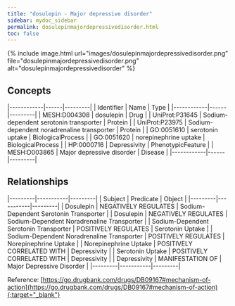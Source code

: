 ```yaml
---
title: "dosulepin - Major depressive disorder"
sidebar: mydoc_sidebar
permalink: dosulepinmajordepressivedisorder.html
toc: false 
---
```


{% include image.html url="images/dosulepinmajordepressivedisorder.png" file="dosulepinmajordepressivedisorder.png" alt="dosulepinmajordepressivedisorder" %}

## Concepts

|------------|------|---------|
| Identifier | Name | Type    |
|------------|------|---------|
| MESH:D004308 | dosulepin | Drug |
| UniProt:P31645 | Sodium-dependent serotonin transporter | Protein |
| UniProt:P23975 | Sodium-dependent noradrenaline transporter | Protein |
| GO:0051610 | serotonin uptake | BiologicalProcess |
| GO:0051620 | norepinephrine uptake | BiologicalProcess |
| HP:0000716 | Depressivity | PhenotypicFeature |
| MESH:D003865 | Major depressive disorder | Disease |
|------------|------|---------|

## Relationships

|---------|-----------|---------|
| Subject | Predicate | Object  |
|---------|-----------|---------|
| Dosulepin | NEGATIVELY REGULATES | Sodium-Dependent Serotonin Transporter |
| Dosulepin | NEGATIVELY REGULATES | Sodium-Dependent Noradrenaline Transporter |
| Sodium-Dependent Serotonin Transporter | POSITIVELY REGULATES | Serotonin Uptake |
| Sodium-Dependent Noradrenaline Transporter | POSITIVELY REGULATES | Norepinephrine Uptake |
| Norepinephrine Uptake | POSITIVELY CORRELATED WITH | Depressivity |
| Serotonin Uptake | POSITIVELY CORRELATED WITH | Depressivity |
| Depressivity | MANIFESTATION OF | Major Depressive Disorder |
|---------|-----------|---------|

Reference: [https://go.drugbank.com/drugs/DB09167#mechanism-of-action](https://go.drugbank.com/drugs/DB09167#mechanism-of-action){:target="_blank"}